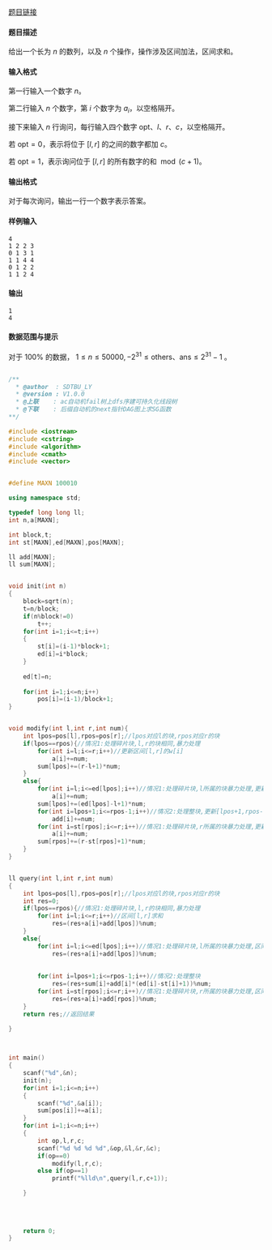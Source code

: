 [题目链接](https://loj.ac/p/6280) 

#### 题目描述

给出一个长为 $n$ 的数列，以及 $n$ 个操作，操作涉及区间加法，区间求和。

#### 输入格式

第一行输入一个数字 $n$。

第二行输入 $n$ 个数字，第 $i$ 个数字为 $a_i$，以空格隔开。

接下来输入 $n$ 行询问，每行输入四个数字 $\mathrm{opt}、l、r、c$，以空格隔开。

若 $\mathrm{opt} = 0$，表示将位于 $[l, r]$ 的之间的数字都加 $c$。

若 $\mathrm{opt} = 1$，表示询问位于 $[l, r]$ 的所有数字的和 $\bmod (c+1)$。

#### 输出格式

对于每次询问，输出一行一个数字表示答案。

#### 样例输入

```
4
1 2 2 3
0 1 3 1
1 1 4 4
0 1 2 2
1 1 2 4

```

#### 输出

```
1
4

```

#### 数据范围与提示

对于 $100\%$ 的数据， $1 \leq n \leq 50000, -2^{31} \leq \mathrm{others}、 \mathrm{ans} \leq 2^{31}-1$ 。


```cpp

/**
  * @author  : SDTBU_LY
  * @version : V1.0.0
  * @上联    : ac自动机fail树上dfs序建可持久化线段树
  * @下联    : 后缀自动机的next指针DAG图上求SG函数
**/

#include <iostream>
#include <cstring>
#include <algorithm>
#include <cmath>
#include <vector>


#define MAXN 100010

using namespace std;

typedef long long ll;
int n,a[MAXN];

int block,t;
int st[MAXN],ed[MAXN],pos[MAXN];

ll add[MAXN];
ll sum[MAXN];


void init(int n)
{
    block=sqrt(n);
    t=n/block;
    if(n%block!=0)
        t++;    
    for(int i=1;i<=t;i++)
    {
        st[i]=(i-1)*block+1;
        ed[i]=i*block;
    }
    
    ed[t]=n;
    
    for(int i=1;i<=n;i++)
        pos[i]=(i-1)/block+1;
}


void modify(int l,int r,int num){
    int lpos=pos[l],rpos=pos[r];//lpos对应l的块,rpos对应r的块
    if(lpos==rpos){//情况1:处理碎片块,l,r的块相同,暴力处理
        for(int i=l;i<=r;i++)//更新区间[l,r]的w[i]
            a[i]+=num;
        sum[lpos]+=(r-l+1)*num;
    }
    else{
        for(int i=l;i<=ed[lpos];i++)//情况1:处理碎片块,l所属的块暴力处理,更新[l,ed[lpos]]块的w[i]
            a[i]+=num;
        sum[lpos]+=(ed[lpos]-l+1)*num;
        for(int i=lpos+1;i<=rpos-1;i++)//情况2:处理整块,更新[lpos+1,rpos-1]整块的add
            add[i]+=num;
        for(int i=st[rpos];i<=r;i++)//情况1:处理碎片块,r所属的块暴力处理,更新[st[rpos],r]块的w[i]
            a[i]+=num;
        sum[rpos]+=(r-st[rpos]+1)*num;
    }
}


ll query(int l,int r,int num)
{
    int lpos=pos[l],rpos=pos[r];//lpos对应l的块,rpos对应r的块
    int res=0;
    if(lpos==rpos){//情况1:处理碎片块,l,r的块相同,暴力处理
        for(int i=l;i<=r;i++)//区间[l,r]求和
            res=(res+a[i]+add[lpos])%num;
    }
    else{
        for(int i=l;i<=ed[lpos];i++)//情况1:处理碎片块,l所属的块暴力处理,区间[l,ed[lpos]]求和
            res=(res+a[i]+add[lpos])%num;
       
        
        for(int i=lpos+1;i<=rpos-1;i++)//情况2:处理整块
            res=(res+sum[i]+add[i]*(ed[i]-st[i]+1))%num;
        for(int i=st[rpos];i<=r;i++)//情况1:处理碎片块,r所属的块暴力处理,区间[st[rpos],r]求和
            res=(res+a[i]+add[rpos])%num;
    }
    return res;//返回结果
    
}



int main()
{
    scanf("%d",&n);
    init(n);
    for(int i=1;i<=n;i++)
    {
        scanf("%d",&a[i]);
        sum[pos[i]]+=a[i];
    }
    for(int i=1;i<=n;i++)
    {
        int op,l,r,c;
        scanf("%d %d %d %d",&op,&l,&r,&c);
        if(op==0)
            modify(l,r,c);
        else if(op==1)
            printf("%lld\n",query(l,r,c+1));

    }
        
    
    
    
    return 0;
}

```
